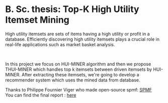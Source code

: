 # B. Sc. thesis: Top-K High Utility Itemset Mining

<p>
  High utility itemsets are sets of items having a high utility or profit in a
  database. Efficiently discovering high utility itemsets plays a crucial role in real-life
  applications such as market basket analysis.

</p>
<br>
<p>
In this project we focus on HUI-MINER algorithm and then we propose THUI-MINER which handles top k itemsets between driven itemsets by HUI-MINER.
After extracting these itemsets, we're going to develop a recommender system which uses the mined data from database.

</p>
Thanks to Philippe Fournier Viger who made open-source spmf: <a href='https://www.philippe-fournier-viger.com/spmf/'> SPMF </a>
<br>
You can find the final report : <a href='https://github.com/RominaShin/High-Utility-Itemset-Mining/blob/main/Final%20Seminar%20Report%20TKHUIM.pdf'> here </a>
